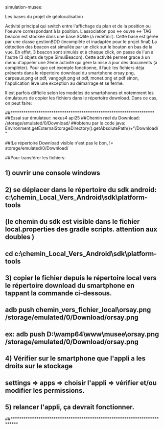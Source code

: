 simulation-musee:

Les bases du projet de géolocalisation

Activité principal qui switch entre l'affichage du plan et de la position ou l'oeuvre correspondant à la position. L'association pos <=> ouvre <=> TAG beacon est stockée dans une base SQlite (à redéfinir).
Cette base est gérée par une classe gestionBDD (incomplète et inadaptée pour le projet final) La détection des beacon est simuilée par un click sur le bouton en bas de la vue. En effet, 3 beacon sont simulés et à chaque click, on passe de l'un à l'autre (3 objets de type SimulBeacon).
Cette activité permet grace à un menu d'appeler une 2ème activité qui gère la mise à jour des documents (à compléter).
Pour que cet exemple fonctionne, il faut: 
les fichiers déja présents dans le répertoire download du smartphone orsay.png, carpeaux.png et pdf, vangogh.png et pdf, monet.png et pdf sinon, l'application lève une exception au démarrage et se ferme.



Il est parfois difficile selon les modèles de smartphones et notemment les émulateurs de copier les fichiers dans le répertoire download. 
Dans ce cas, on peut faire:

##*******************************************************************
##Essai sur émulateur: nexus4 api25
##Chemin reel du Download: /storage/emulated/0/Download/
##obtenu par le code java: Environment.getExternalStorageDirectory().getAbsolutePath()+"/Download/"

##!Le répertoire Download visible n'est pas le bon, != storage/emulated/0/Download/

##Pour transférer les fichiers:
## 1) ouvrir une console windows
## 2) se déplacer dans le répertoire du sdk android: c:\chemin_Local_Vers_Android\sdk\platform-tools
##	 (le chemin du sdk est visible dans le fichier local.properties des gradle scripts. attention aux doubles \)
##	cd c:\chemin_Local_Vers_Android\sdk\platform-tools
## 3) copier le fichier depuis le répertoire local vers le répertoire download du smartphone en tappant la commande ci-dessous.
##	adb push chemin_vers_fichier_local\orsay.png /storage/emulated/0/Download/orsay.png

##	ex: adb push D:\wamp64\www\musee\orsay.png /storage/emulated/0/Download/orsay.png
##
## 4) Vérifier sur le smartphone que l'appli a les droits sur le stockage
##	settings => apps => choisir l'appli => vérifier et/ou modifier les permissions.
##
##
## 5) relancer l'appli, ça devrait fonctionner.
##***************************************************************************

